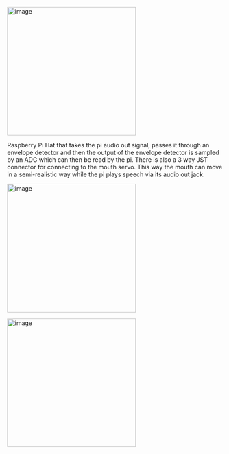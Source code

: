 <p align="left">
    <img src="https://github.com/paulampmkelly/STEM-Ensemble/assets/7674300/baa90c2e-6f76-4360-bd97-c91774336529" alt="image" width="300">
</p>

Raspberry Pi Hat that takes the pi audio out signal, passes it through an envelope detector and then the output of the envelope detector is sampled by an ADC which can then be read by the pi. There is also a 3 way JST connector for connecting to the mouth servo. This way the mouth can move in a semi-realistic way while the pi plays speech via its audio out jack.

<p align="left">
    <img src="https://github.com/paulampmkelly/STEM-Ensemble/assets/7674300/f48d844d-a63e-44ff-8356-161cd4308b6e" alt="image" width="300">
</p>

<p align="left">
    <img src="https://github.com/paulampmkelly/STEM-Ensemble/assets/7674300/49929ad6-6217-4d95-b546-f773108b6d1a" alt="image" width="300">
</p>

